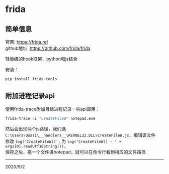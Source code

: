# frida

## 简单信息
官网: https://frida.re/  
github地址: https://github.com/frida/frida  

轻量级的hook框架，python和js结合  

安装：  
```r
pip install frida-tools
```

## 附加进程记录api
使用frida-trace附加目标进程记录一些api调用：  
```r
frida-trace -i "CreateFileW" notepad.exe
```

然后会出现两个js路径，我们选 `C:\Users\Quasi\__handlers__\KERNEL32.DLL\CreateFileW.js`，编辑该文件  
修改 `log('CreateFileW()';` 为 `log('CreateFileW() - ' + args[0].readUtf16String());`  
保存之后，拖一个文件进notepad，就可以在命令行看到相应的文件路径  


---
2020/9/2  
